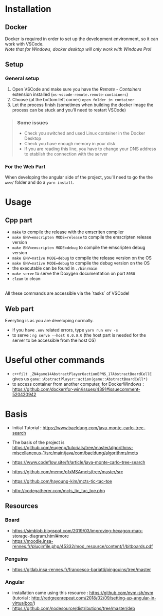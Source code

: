 # Installation
## Docker
Docker is required in order to set up the development environment, so it can work with VSCode.<br>
*Note that for Windows, docker desktop will only work with Windows Pro!*

## Setup
### General setup
1. Open VSCode and make sure you have the *Remote - Containers* extension installed (`ms-vscode-remote.remote-containers`)
2. Choose (at the bottom left corner) `open folder in container`
3. Let the process finish (sometimes when building the docker image the process can be stuck and you'll need to restart VSCode)

> ### Some issues
> * Check you switched and used Linux container in the Docker Desktop
> * Check you have enough memory in your disk
> * If you are reading this line, you have to change your DNS address to etablish the connection with the server

### For the Web Part
When developing the angular side of the project, you'll need to go the the `www/` folder and do a `yarn install`.

# Usage
## Cpp part
- `make` to compile the release with the emscriten compiler
- `make ENV=emscripten MODE=release` to compile the emscripten release version
- `make ENV=emscripten MODE=debug` to compile the emscripten debug version
- `make ENV=native MODE=debug` to compile the release version on the OS
- `make ENV=native MODE=debug` to compile the debug version on the OS
- the executable can be found in `./bin/main`
- `make serve` to serve the Doxygen documentation on port `8080`
- `clean` to clean
<br>
All these commands are accessible via the `tasks` of VSCode!

## Web part
Everyting is as you are developing normally.
- If you have `.env` related errors, type `yarn run env -s`
- to serve : `ng serve --host 0.0.0.0` (the host part is needed for the server to be accessible from the host OS)

# Useful other commands
- `c++filt _ZN4game14AbstractPlayer6actionEPNS_17AbstractBoardCellE` gives us `game::AbstractPlayer::action(game::AbstractBoardCell*)`
- to access container from another computer, for DockerWindows : https://github.com/docker/for-win/issues/4391#issuecomment-520420942

# Basis
- Initial Tutorial : https://www.baeldung.com/java-monte-carlo-tree-search
- The basis of the project is https://github.com/eugenp/tutorials/tree/master/algorithms-miscellaneous-1/src/main/java/com/baeldung/algorithms/mcts
- https://www.codeflow.site/fr/article/java-monte-carlo-tree-search
- https://github.com/memo/ofxMSAmcts/tree/master/src

- https://github.com/hayoung-kim/mcts-tic-tac-toe
- http://codegatherer.com/mcts_tic_tac_toe.php

## Resources
### Board
- https://simblob.blogspot.com/2019/03/improving-hexagon-map-storage-diagram.html#more
- https://moodle.insa-rennes.fr/pluginfile.php/45332/mod_resource/content/1/bitboards.pdf

### Penguins
- https://gitlab.insa-rennes.fr/francesco-bariatti/pingouins/tree/master

### Angular
- installation came using this resource : https://github.com/nvm-sh/nvm (tutorial : http://redgreenrepeat.com/2018/02/09/setting-up-angular-in-virtualbox/)
- https://github.com/nodesource/distributions/tree/master/deb